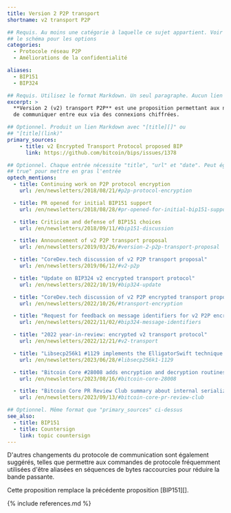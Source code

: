 ```yaml
---
title: Version 2 P2P transport
shortname: v2 transport P2P

## Requis. Au moins une catégorie à laquelle ce sujet appartient. Voir
## le schéma pour les options
categories:
  - Protocole réseau P2P
  - Améliorations de la confidentialité

aliases:
  - BIP151
  - BIP324

## Requis. Utilisez le format Markdown. Un seul paragraphe. Aucun lien autorisé.
excerpt: >
  **Version 2 (v2) transport P2P** est une proposition permettant aux nœuds Bitcoin
  de communiquer entre eux via des connexions chiffrées.

## Optionnel. Produit un lien Markdown avec "[title][]" ou
## "[title](link)"
primary_sources:
    - title: v2 Encrypted Transport Protocol proposed BIP
      link: https://github.com/bitcoin/bips/issues/1378

## Optionnel. Chaque entrée nécessite "title", "url" et "date". Peut également utiliser "feature:
## true" pour mettre en gras l'entrée
optech_mentions:
  - title: Continuing work on P2P protocol encryption
    url: /en/newsletters/2018/08/21/#p2p-protocol-encryption

  - title: PR opened for initial BIP151 support
    url: /en/newsletters/2018/08/28/#pr-opened-for-initial-bip151-support

  - title: Criticism and defense of BIP151 choices
    url: /en/newsletters/2018/09/11/#bip151-discussion

  - title: Announcement of v2 P2P transport proposal
    url: /en/newsletters/2019/03/26/#version-2-p2p-transport-proposal

  - title: "CoreDev.tech discussion of v2 P2P transport proposal"
    url: /en/newsletters/2019/06/12/#v2-p2p

  - title: "Update on BIP324 v2 encrypted transport protocol"
    url: /en/newsletters/2022/10/19/#bip324-update

  - title: "CoreDev.tech discussion of v2 P2P encrypted transport proposal"
    url: /en/newsletters/2022/10/26/#transport-encryption

  - title: "Request for feedback on message identifiers for v2 P2P encrypted transport"
    url: /en/newsletters/2022/11/02/#bip324-message-identifiers

  - title: "2022 year-in-review: encrypted v2 transport protocol"
    url: /en/newsletters/2022/12/21/#v2-transport

  - title: "Libsecp256k1 #1129 implements the ElligatorSwift technique for establishing v2 P2P connections"
    url: /en/newsletters/2023/06/28/#libsecp256k1-1129

  - title: "Bitcoin Core #28008 adds encryption and decryption routines for v2 transport protocol encryption"
    url: /en/newsletters/2023/08/16/#bitcoin-core-28008

  - title: "Bitcoin Core PR Review Club summary about internal serialization changes for BIP324"
    url: /en/newsletters/2023/09/13/#bitcoin-core-pr-review-club

## Optionnel. Même format que "primary_sources" ci-dessus
see_also:
  - title: BIP151
  - title: Countersign
    link: topic countersign
---
```

D'autres changements du protocole de communication sont également suggérés,
telles que permettre aux commandes de protocole fréquemment utilisées d'être aliasées en séquences de bytes raccourcies pour réduire la
bande passante.

Cette proposition remplace la précédente proposition [BIP151][].

{% include references.md %}